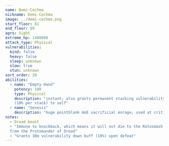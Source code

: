 ```yaml
---
name: Demi-Cochma
nickname: Demi-Cochma
image: ../demi-cochma.png
start_floor: 81
end_floor: 89
agro: Sight
extreme_hp: 1400000
attack_type: Physical
vulnerabilities:
  bind: false
  heavy: false
  sleep: unknown
  slow: true
  stun: unknown
sort_order: 20
abilities:
  - name: "Empty Hand"
    potency: 100
    type: Physical
    description: "instant; also grants permanent stacking vulnerability down
    (10% per stack) to self"
  - name: "Genesis"
    description: "huge pointblank AoE sacrificial enrage; used at critical HP"
notes:
  - Dread beast
  - "Immune to knockback, which means it will not die to the Rotosmash ability
  from the Protomander of Dread"
  - "Grants 30m vulnerability down buff (10%) upon defeat"
---
```

